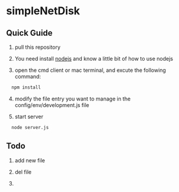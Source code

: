 # simpleNetDisk

## Quick Guide

1. pull this repository

2. You need install [nodejs](http://www.nodejs.org/) and know a little bit of how to use nodejs

3. open the cmd client or mac terminal, and excute  the following command:
 
 ```cmd
   npm install
 ```
 
4. modify the file entry you want to manage in the config/env/development.js file

5. start server

 ```cmd
   node server.js
 ```


## Todo

1. add new file

2. del file

3. 